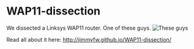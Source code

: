 WAP11-dissection
================

We dissected a Linksys WAP11 router. One of these guys.
![These guys](http://images.geeksimages.com/imageshare/W/300x300/WAP11-unit.jpg)

Read all about it here:
http://jimmyfw.github.io/WAP11-dissection/
